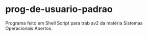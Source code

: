 # prog-de-usuario-padrao
Programa feito em Shell Script para trab av2 da matéria Sistemas Operacionais Abertos.
